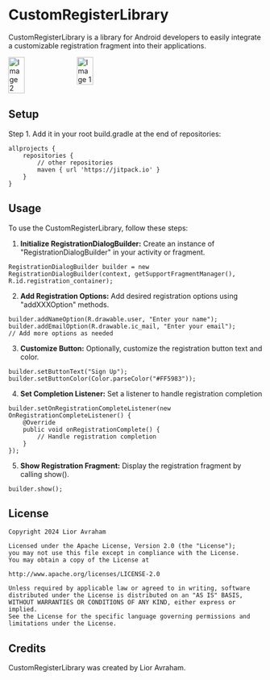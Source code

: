 # CustomRegisterLibrary
CustomRegisterLibrary is a library for Android developers to easily integrate a customizable registration fragment into their applications.

<div style="display: flex; gap: 10px;">
  <img src="https://github.com/user-attachments/assets/a048a116-38aa-4a58-bad7-85366dd76bf1" alt="Image 2" style="width: 25%; height: 25%;">
  <img src="https://github.com/user-attachments/assets/da86ece0-7011-4dc1-8399-6f25bd5ff355" alt="Image 1" style="width: 25%; height: 25%;">
</div>


## Setup
Step 1. Add it in your root build.gradle at the end of repositories:
```
allprojects {
    repositories {
        // other repositories
        maven { url 'https://jitpack.io' }
    }
}
```

## Usage
To use the CustomRegisterLibrary, follow these steps:

1) **Initialize RegistrationDialogBuilder:** Create an instance of "RegistrationDialogBuilder" in your activity or fragment.
```
RegistrationDialogBuilder builder = new RegistrationDialogBuilder(context, getSupportFragmentManager(), R.id.registration_container);
```

2) **Add Registration Options:** Add desired registration options using "addXXXOption" methods.
```
builder.addNameOption(R.drawable.user, "Enter your name");
builder.addEmailOption(R.drawable.ic_mail, "Enter your email");
// Add more options as needed

```
3) **Customize Button:** Optionally, customize the registration button text and color.
```
builder.setButtonText("Sign Up");
builder.setButtonColor(Color.parseColor("#FF5983"));
```

4) **Set Completion Listener:** Set a listener to handle registration completion
```
builder.setOnRegistrationCompleteListener(new OnRegistrationCompleteListener() {
    @Override
    public void onRegistrationComplete() {
        // Handle registration completion
    }
});
```

5) **Show Registration Fragment:** Display the registration fragment by calling show().
```
builder.show();
```

## License
```
Copyright 2024 Lior Avraham

Licensed under the Apache License, Version 2.0 (the "License");
you may not use this file except in compliance with the License.
You may obtain a copy of the License at

http://www.apache.org/licenses/LICENSE-2.0

Unless required by applicable law or agreed to in writing, software
distributed under the License is distributed on an "AS IS" BASIS,
WITHOUT WARRANTIES OR CONDITIONS OF ANY KIND, either express or implied.
See the License for the specific language governing permissions and
limitations under the License.
```

## Credits
CustomRegisterLibrary was created by Lior Avraham. 
